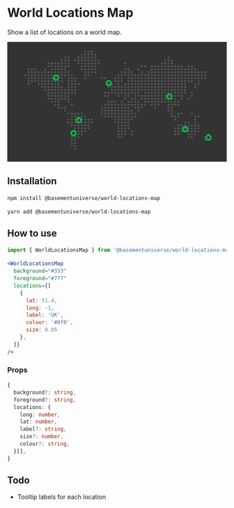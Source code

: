 # World Locations Map

Show a list of locations on a world map.

![preview](preview.png "Preview")

## Installation

```bash
npm install @basementuniverse/world-locations-map
```
```bash
yarn add @basementuniverse/world-locations-map
```

## How to use

```typescript
import { WorldLocationsMap } from '@basementuniverse/world-locations-map';
```

```jsx
<WorldLocationsMap
  background="#333"
  foreground="#777"
  locations={[
    {
      lat: 51.4,
      long: -1,
      label: 'UK',
      colour: '#0f0',
      size: 0.05
    },
  ]}
/>
```

### Props

```typescript
{
  background?: string,
  foreground?: string,
  locations: {
    long: number,
    lat: number,
    label?: string,
    size?: number,
    colour?: string,
  }[],
}
```

## Todo

* Tooltip labels for each location
